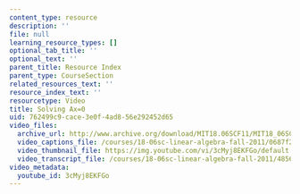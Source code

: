 ```yaml
---
content_type: resource
description: ''
file: null
learning_resource_types: []
optional_tab_title: ''
optional_text: ''
parent_title: Resource Index
parent_type: CourseSection
related_resources_text: ''
resource_index_text: ''
resourcetype: Video
title: Solving Ax=0
uid: 762499c9-cace-3e0f-4ad8-56e292452d65
video_files:
  archive_url: http://www.archive.org/download/MIT18.06SCF11/MIT18_06SC_110711_M2_300k.mp4
  video_captions_file: /courses/18-06sc-linear-algebra-fall-2011/0687f2b739f4597fbb488dd945f9f27a_3cMyj8EKFGo.vtt
  video_thumbnail_file: https://img.youtube.com/vi/3cMyj8EKFGo/default.jpg
  video_transcript_file: /courses/18-06sc-linear-algebra-fall-2011/4856edc9474f235f557b50526d70250e_3cMyj8EKFGo.pdf
video_metadata:
  youtube_id: 3cMyj8EKFGo
---
```

